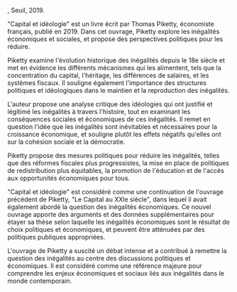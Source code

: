 , Seuil, 2019.

"Capital et idéologie" est un livre écrit par Thomas Piketty, économiste français, publié en 2019. Dans cet ouvrage, Piketty explore les inégalités économiques et sociales, et propose des perspectives politiques pour les réduire.

Piketty examine l'évolution historique des inégalités depuis le 18e siècle et met en évidence les différents mécanismes qui les alimentent, tels que la concentration du capital, l'héritage, les différences de salaires, et les systèmes fiscaux. Il souligne également l'importance des structures politiques et idéologiques dans le maintien et la reproduction des inégalités.

L'auteur propose une analyse critique des idéologies qui ont justifié et légitimé les inégalités à travers l'histoire, tout en examinant les conséquences sociales et économiques de ces inégalités. Il remet en question l'idée que les inégalités sont inévitables et nécessaires pour la croissance économique, et souligne plutôt les effets négatifs qu'elles ont sur la cohésion sociale et la démocratie.

Piketty propose des mesures politiques pour réduire les inégalités, telles que des réformes fiscales plus progressistes, la mise en place de politiques de redistribution plus équitables, la promotion de l'éducation et de l'accès aux opportunités économiques pour tous.

"Capital et idéologie" est considéré comme une continuation de l'ouvrage précédent de Piketty, "Le Capital au XXIe siècle", dans lequel il avait également abordé la question des inégalités économiques. Ce nouvel ouvrage apporte des arguments et des données supplémentaires pour étayer sa thèse selon laquelle les inégalités économiques sont le résultat de choix politiques et économiques, et peuvent être atténuées par des politiques publiques appropriées.

L'ouvrage de Piketty a suscité un débat intense et a contribué à remettre la question des inégalités au centre des discussions politiques et économiques. Il est considéré comme une référence majeure pour comprendre les enjeux économiques et sociaux liés aux inégalités dans le monde contemporain.
